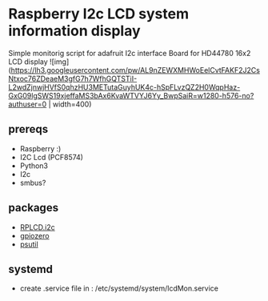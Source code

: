# Raspberry I2c LCD system information display
Simple monitorig script for adafruit I2c interface Board for HD44780 16x2 LCD display 
![img](https://lh3.googleusercontent.com/pw/AL9nZEWXMHWoEelCvtFAKF2J2CsNtxoc76ZDeaeM3gfG7h7WfhGQTSTiI-L2wdZjnwjHVfS0qhzHU3METutaGuyhUK4c-hSpFLvzQZ2H0WqpHaz-GxG09lgSWS19xjeffaMS3bAx6KvaWTVYJ6Yy_BwpSaiR=w1280-h576-no?authuser=0 | width=400)

## prereqs
- Raspberry :) 
- I2C Lcd (PCF8574) 
- Python3
- I2c 
- smbus?

## packages 
- [RPLCD.i2c](https://rplcd.readthedocs.io/en/stable/)
- [gpiozero](https://gpiozero.readthedocs.io/en/stable/)
- [psutil](https://psutil.readthedocs.io/en/latest/)

## systemd 
-  create .service file in : /etc/systemd/system/lcdMon.service
